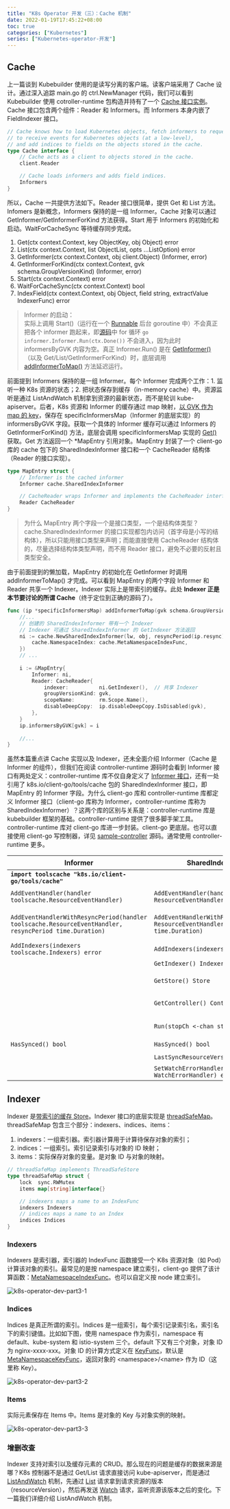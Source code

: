 ```yaml
---
title: "K8s Operator 开发（三）：Cache 机制"
date: 2022-01-19T17:45:22+08:00
toc: true
categories: ["Kubernetes"]
series: ["Kubernetes-operator-开发"]
---
```


## Cache 

上一篇谈到 Kubebuilder 使用的是读写分离的客户端。读客户端采用了 Cache 设计。通过深入追踪 main.go 的 ctrl.NewManager 代码，我们可以看到 Kubebuilder 使用 cotroller-runtime 包构造并持有了一个 [Cache 接口实例](https://github.com/kubernetes-sigs/controller-runtime/blob/v0.11.0/pkg/cache/cache.go#L136)。Cache 接口包含两个组件：Reader 和 Informers。而 Informers 本身内嵌了 FieldIndexer 接口。

```go
// Cache knows how to load Kubernetes objects, fetch informers to request
// to receive events for Kubernetes objects (at a low-level),
// and add indices to fields on the objects stored in the cache.
type Cache interface {
	// Cache acts as a client to objects stored in the cache.
	client.Reader

	// Cache loads informers and adds field indices.
	Informers
}
```

所以，Cache 一共提供方法如下。Reader 接口很简单，提供 Get 和 List 方法。Infomers 是新概念，Informers 保持的是一组 Informer。Cache 对象可以通过 GetInformer/GetInformerForKind 方法获得。Start 用于 Informers 的初始化和启动。WaitForCacheSync 等待缓存同步完成。

1. Get(ctx context.Context, key ObjectKey, obj Object) error
2. List(ctx context.Context, list ObjectList, opts ...ListOption) error
3. GetInformer(ctx context.Context, obj client.Object) (Informer, error)
4. GetInformerForKind(ctx context.Context, gvk schema.GroupVersionKind) (Informer, error)
5. Start(ctx context.Context) error
6. WaitForCacheSync(ctx context.Context) bool
7. IndexField(ctx context.Context, obj Object, field string, extractValue IndexerFunc) error

> Informer 的启动：\
> 实际上调用 Start()（运行在一个 [Runnable](https://github.com/kubernetes-sigs/controller-runtime/blob/v0.10.0/pkg/manager/internal.go#L696) 后台 goroutine 中）不会真正把各个 informer 跑起来，即[源码](https://github.com/kubernetes-sigs/controller-runtime/blob/v0.10.0/pkg/cache/internal/informers_map.go#L150-L152)中 for 循环 `go informer.Informer.Run(ctx.Done())` 不会进入，因为此时 informersByGVK 内容为空。真正 Informer.Run() 是在 [GetInformer()](https://github.com/kubernetes-sigs/controller-runtime/blob/v0.10.0/pkg/source/source.go#L123) （以及 Get/List/GetInformerForKind）时，底层调用 [addInformerToMap()](https://github.com/kubernetes-sigs/controller-runtime/blob/v0.10.0/pkg/cache/internal/informers_map.go#L194) 方法延迟运行。

前面提到 Informers 保持的是一组 Informer。每个 Informer 完成两个工作：1. 监听一种 K8s 资源的状态；2. 把状态保存到缓存（in-memory cache）中。资源监听是通过 ListAndWatch 机制拿到资源的最新状态，而不是轮训 kube-apiserver。后者，K8s 资源和 Informer 的缓存通过 map 映射，[以 GVK 作为 map 的 key](https://github.com/kubernetes-sigs/controller-runtime/blob/v0.11.0/pkg/cache/internal/informers_map.go#L97)，保存在 specificInformersMap（Informer 的底层实现）的 informersByGVK 字段。获取一个具体的 Informer 缓存可以通过 Informers 的 GetInformerForKind() 方法，底层会调用 specificInformersMap 实现的 [Get()]((https://github.com/kubernetes-sigs/controller-runtime/blob/v0.11.0/pkg/cache/internal/informers_map.go#L184)) 获取。Get 方法返回一个 *MapEntry 引用对象。MapEntry 封装了一个 client-go 库的 cache 包下的 SharedIndexInformer 接口和一个 CacheReader 结构体（Reader 的接口实现）。

```go
type MapEntry struct {
	// Informer is the cached informer
	Informer cache.SharedIndexInformer

	// CacheReader wraps Informer and implements the CacheReader interface for a single type
	Reader CacheReader
}
```

> 为什么 MapEntry 两个字段一个是接口类型，一个是结构体类型？\
> cache.SharedIndexInformer 的接口实现都包内访问（首字母是小写的结构体），所以只能用接口类型来声明；而能直接使用 CacheReader 结构体的，尽量选择结构体类型声明，而不用 Reader 接口，避免不必要的反射且类型安全。

由于前面提到的懒加载，MapEntry 的初始化在 GetInformer 时调用 addInformerToMap() 才完成。可以看到 MapEntry 的两个字段 Informer 和 Reader 共享一个 Indexer。Indexer 实际上是带索引的缓存。此处 **Indexer 正是本节要讨论的所谓 Cache**（终于定位到正确的源码了）。

```go
func (ip *specificInformersMap) addInformerToMap(gvk schema.GroupVersionKind, obj runtime.Object) (*MapEntry, bool, error) {
	//...
	// 创建的 SharedIndexInformer 带有一个 Indexer
	// Indexer 可通过 SharedIndexInformer 的 GetIndexer 方法返回
	ni := cache.NewSharedIndexInformer(lw, obj, resyncPeriod(ip.resync)(), cache.Indexers{
        cache.NamespaceIndex: cache.MetaNamespaceIndexFunc,
    })
	// ...
	
    i := &MapEntry{
        Informer: ni,
        Reader: CacheReader{
            indexer:          ni.GetIndexer(),  // 共享 Indexer
            groupVersionKind: gvk,
            scopeName:        rm.Scope.Name(),
            disableDeepCopy:  ip.disableDeepCopy.IsDisabled(gvk),
        },
    }
    ip.informersByGVK[gvk] = i
	
	//...
}
```

虽然本篇重点讲 Cache 实现以及 Indexer，还未全面介绍 Informer（Cache 是 Informer 的组件），但我们在阅读 controller-runtime 源码时会看到 Informer 接口有两处定义：controller-runtime 库不仅自身定义了 [Informer 接口](https://github.com/kubernetes-sigs/controller-runtime/blob/v0.10.0/pkg/cache/cache.go#L73)，还有一处引用了 k8s.io/client-go/tools/cache 包的 SharedIndexInformer 接口，即 MapEntry 的 Informer 字段。为什么 client-go 库和 controller-runtime 库都定义 Informer 接口（client-go 库称为 Informer，controller-runtime 库称为 SharedIndexInformer）？这两个库的区别与关系是：controller-runtime 库是 kubebuilder 框架的基础。controller-runtime 提供了很多脚手架工具。controller-runtime 库对 client-go 库进一步封装。client-go 更底层。也可以直接使用 client-go 写控制器，详见 [sample-controller](https://github.com/kubernetes/sample-controller/blob/master/main.go) 源码。通常使用 controller-runtime 更多。

|Informer|SharedIndexInformer|说明|
|---|---|---|
|**`import toolscache "k8s.io/client-go/tools/cache"`**|||
|`AddEventHandler(handler toolscache.ResourceEventHandler)`|`AddEventHandler(handler ResourceEventHandler)`|参考 AddEventHandlerWithResyncPeriod|
|`AddEventHandlerWithResyncPeriod(handler toolscache.ResourceEventHandler, resyncPeriod time.Duration)`|`AddEventHandlerWithResyncPeriod(handler ResourceEventHandler, resyncPeriod time.Duration)`|添加事件监听器。在 Informer 启动（也即 Controller 启动时）时会被调用|
|`AddIndexers(indexers toolscache.Indexers) error`|`AddIndexers(indexers Indexers) error`|添加索引器|
||`GetIndexer() Indexer`|返回带索引缓存|
||`GetStore() Store`|返回（带索引）缓存，实现上同 [GetIndexer()](https://github.com/kubernetes/client-go/blob/v0.22.1/tools/cache/shared_informer.go#L433-L439)|
||`GetController() Controller`|未实现功能的空方法。由上层封装实现|
||`Run(stopCh <-chan struct{})`|未实现 SharedInformer 的启动。由上层封装实现|
|`HasSynced() bool`|`HasSynced() bool`|同上|
||`LastSyncResourceVersion() string`|同上|
||`SetWatchErrorHandler(handler WatchErrorHandler) error`||

## Indexer

Indexer 是[带索引的缓存 Store](https://github.com/kubernetes/client-go/blob/v0.22.1/tools/cache/index.go#L35)。Indexer 接口的底层实现是 [threadSafeMap](https://github.com/kubernetes/client-go/blob/v0.22.1/tools/cache/thread_safe_store.go#L63)。threadSafeMap 包含三个部分：indexers、indices、items：

1. indexers：一组索引器。索引器计算用于计算待保存对象的索引； 
2. indices：一组索引。索引记录索引与对象的 ID 映射；
3. items：实际保存对象的变量。是对象 ID 与对象的映射。

```go
// threadSafeMap implements ThreadSafeStore
type threadSafeMap struct {
	lock  sync.RWMutex
	items map[string]interface{}

	// indexers maps a name to an IndexFunc
	indexers Indexers
	// indices maps a name to an Index
	indices Indices
}
```

### Indexers

Indexers 是索引器，索引器的 IndexFunc 函数接受一个 K8s 资源对象（如 Pod）计算该对象的索引。最常见的是按 namespace 建立索引，client-go 提供了该计算函数：[MetaNamespaceIndexFunc](https://github.com/kubernetes/client-go/blob/v0.22.1/tools/cache/index.go#L86)。也可以自定义按 node 建立索引。

![k8s-operator-dev-part3-1](/images/k8s-operator-dev-part3-1.png)

### Indices

Indices 是真正所谓的索引。Indices 是一组索引，每个索引记录索引名，索引名下的索引键值。比如如下图，使用 namespace 作为索引，namespace 有 default、kube-system 和 istio-system 三个。default 下又有三个对象，对象 ID 为 nginx-xxxx-xxx。对象 ID 的计算方式定义在 [KeyFunc](https://github.com/kubernetes/client-go/blob/v0.22.1/tools/cache/store.go#L269)，默认是 [MetaNamespaceKeyFunc](https://github.com/kubernetes/client-go/blob/v0.22.1/tools/cache/store.go#L104)，返回对象的 \<namespace\>/\<name\> 作为 ID（这里称 Key）。

![k8s-operator-dev-part3-2](/images/k8s-operator-dev-part3-2.png)

### Items

实际元素保存在 Items 中。Items 是对象的 Key 与对象实例的映射。

![k8s-operator-dev-part3-3](/images/k8s-operator-dev-part3-3.png)

### 增删改查

Indexer 支持对索引以及缓存元素的 CRUD。那么现在的问题是缓存的数据来源是哪？K8s 控制器不是通过 Get/List 请求直接访问 kube-apiserver，而是通过 [ListAndWatch](https://github.com/kubernetes/client-go/blob/v0.22.1/tools/cache/reflector.go#L254) 机制，先通过 [List](https://github.com/kubernetes/client-go/blob/v0.22.1/tools/cache/reflector.go#L277) 请求拿到请求资源的版本（resourceVersion），然后再发送 [Watch](https://github.com/kubernetes/client-go/blob/v0.22.1/tools/cache/reflector.go#L414) 请求，监听资源该版本之后的变化。下一篇我们详细介绍 ListAndWatch 机制。